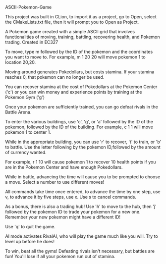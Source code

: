 ASCII-Pokemon-Game

This project was built in CLion, to import it as a project, go to Open, select the CMakeLists.txt file, then it will prompt you to Open as Project. 

A Pokemon game created with a simple ASCII grid that involves functionalities of moving, training, battling, recovering health, and Pokemon trading. Created in EC327


To move, type m followed by the ID of the pokemon and the coordinates you want to move to. For example, m 1 20 20 will move pokemon 1 to location 20,20.

Moving around generates Pokedollars, but costs stamina. If your stamina reaches 0, that pokemon can no longer be used.

You can recover stamina at the cost of Pokedollars at the Pokemon Center ('c') or you can win money and experience points by training at the Pokemon Gym ('g')

Once your pokemon are sufficiently trained, you can go defeat rivals in the Battle Arena. 

To enter the various buildings, use 'c', 'g', or 'a' followed by the ID of the pokemon, followed by the ID of the building. For example, c 1 1 will move pokemon 1 to center 1.

While in the appropriate building, you can use 'r' to recover, 't' to train, or 'b' to battle. Use the letter following by the pokemon ID,followed by the amount of currency wanted.

For example, r 1 10 will cause pokemon 1 to recover 10 health points if you are in the Pokemon Center and have enough Pokedollars. 

While in battle, advancing the time will cause you to be prompted to choose a move. Select a number to use different moves!

All commands take time once entered, to advance the time by one step, use v, to advance it by five steps, use x. Use s to cancel commands.

As a bonus, there is also a trading hub! Use 'h' to move to the hub, then 'j' followed by the pokemon ID to trade your pokemon for a new one. Remember your new pokemon might have a different ID!

Use 'q' to quit the game. 

AI mode activates RivalAI, who will play the game much like you will. Try to level up before he does!

To win, beat all the gyms! Defeating rivals isn't necessary, but battles are fun! You'll lose if all your pokemon run out of stamina.
